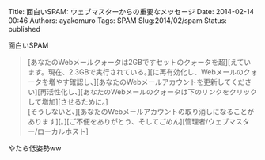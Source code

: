 Title: 面白いSPAM: ウェブマスターからの重要なメッセージ
Date: 2014-02-14 00:46
Authors: ayakomuro
Tags:  SPAM
Slug:2014/02/spam
Status: published






面白いSPAM



> [あなたのWebメールクォータは2GBですセットのクォータを超][えています。現在、2.3GBで実行されている。][に再有効化し、Webメールのクォータを増やす確認し、][あなたのWebメールアカウントを更新してください][再活性化し、][あなたのWebメールのクォータは下のリンクをクリックして増加][させるために。]  
> [そうしないと、][あなたのWebメールアカウントの取り消しになることがあります][。][ご不便をありがとう、そしてごめん][管理者/ウェブマスター/ローカルホスト]

やたら低姿勢ww
